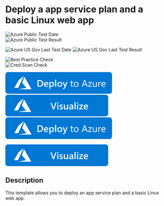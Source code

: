 # Deploy a app service plan and a basic Linux web app

![Azure Public Test Date](https://azurequickstartsservice.blob.core.windows.net/badges/101-webapp-basic-linux/PublicLastTestDate.svg)	
![Azure Public Test Result](https://azurequickstartsservice.blob.core.windows.net/badges/101-webapp-basic-linux/PublicDeployment.svg)	

![Azure US Gov Last Test Date](https://azurequickstartsservice.blob.core.windows.net/badges/101-webapp-basic-linux/FairfaxLastTestDate.svg)	
![Azure US Gov Last Test Result](https://azurequickstartsservice.blob.core.windows.net/badges/101-webapp-basic-linux/FairfaxDeployment.svg)	

![Best Practice Check](https://azurequickstartsservice.blob.core.windows.net/badges/101-webapp-basic-linux/BestPracticeResult.svg)	
![Cred Scan Check](https://azurequickstartsservice.blob.core.windows.net/badges/101-webapp-basic-linux/CredScanResult.svg)	

[![Deploy To Azure](https://raw.githubusercontent.com/Azure/azure-quickstart-templates/master/1-CONTRIBUTION-GUIDE/images/deploytoazure.svg?sanitize=true)](https://portal.azure.com/#create/Microsoft.Template/uri/https%3A%2F%2Fraw.githubusercontent.com%2FAzure%2Fazure-quickstart-templates%2Fmaster%2F101-webapp-basic-linux%2Fazuredeploy.json)  [![Visualize](https://raw.githubusercontent.com/Azure/azure-quickstart-templates/master/1-CONTRIBUTION-GUIDE/images/visualizebutton.svg?sanitize=true)](http://armviz.io/#/?load=https%3A%2F%2Fraw.githubusercontent.com%2FAzure%2Fazure-quickstart-templates%2Fmaster%2F101-webapp-basic-linux%2Fazuredeploy.json)
<img src="https://raw.githubusercontent.com/Azure/azure-quickstart-templates/master/1-CONTRIBUTION-GUIDE/images/deploytoazure.svg?sanitize=true" />

<img src="https://raw.githubusercontent.com/Azure/azure-quickstart-templates/master/1-CONTRIBUTION-GUIDE/images/visualizebutton.svg?sanitize=true" />

## Description

This template allows you to deploy an app service plan and a basic Linux web app.

